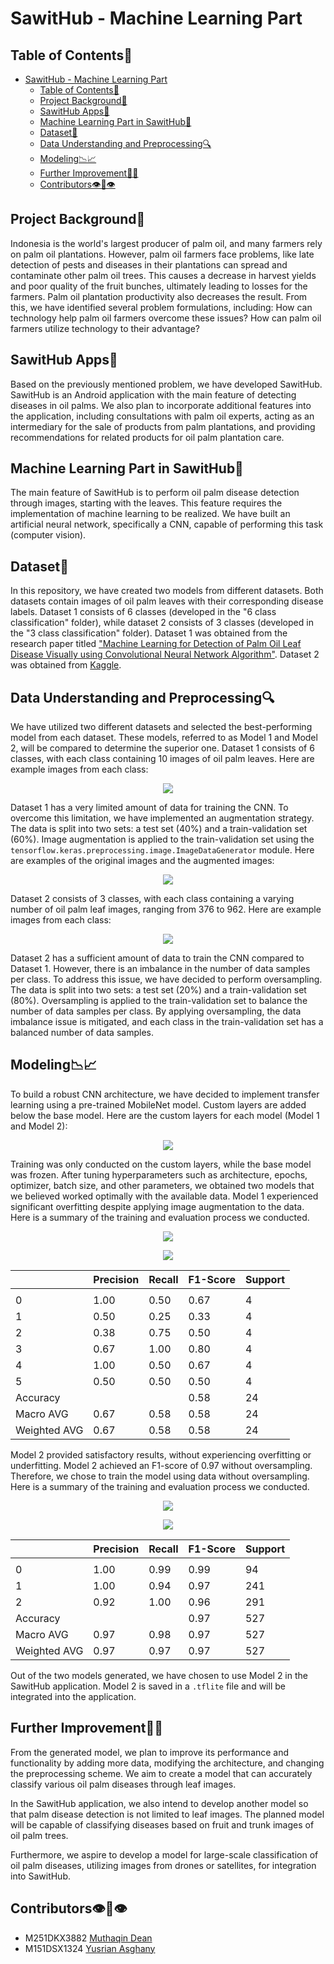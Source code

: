 # SawitHub - Machine Learning Part

## Table of Contents📃
- [SawitHub - Machine Learning Part](#sawithub---machine-learning-part)
  - [Table of Contents📃](#table-of-contents)
  - [Project Background🤔](#project-background)
  - [SawitHub Apps📱](#sawithub-apps)
  - [Machine Learning Part in SawitHub🤖](#machine-learning-part-in-sawithub)
  - [Dataset🌴](#dataset)
  - [Data Understanding and Preprocessing🔍](#data-understanding-and-preprocessing)
  - [Modeling📉📈](#modeling)
  - [Further Improvement✍🏽](#further-improvement)
  - [Contributors👁️👄👁️](#contributors️️)


## Project Background🤔
Indonesia is the world's largest producer of palm oil, and many farmers rely on palm oil plantations. However, palm oil farmers face problems, like late detection of pests and diseases in their plantations  can spread and contaminate other palm oil trees. This causes a decrease in harvest yields and poor quality of the fruit bunches, ultimately leading to losses for the farmers. Palm oil plantation productivity also decreases the result.
From this, we have identified several problem formulations, including:
How can technology help palm oil farmers overcome these issues?
How can palm oil farmers utilize technology to their advantage?

## SawitHub Apps📱

Based on the previously mentioned problem, we have developed SawitHub. SawitHub is an Android application with the main feature of detecting diseases in oil palms. We also plan to incorporate additional features into the application, including consultations with palm oil experts, acting as an intermediary for the sale of products from palm plantations, and providing recommendations for related products for oil palm plantation care.


## Machine Learning Part in SawitHub🤖
The main feature of SawitHub is to perform oil palm disease detection through images, starting with the leaves. This feature requires the implementation of machine learning to be realized. We have built an artificial neural network, specifically a CNN, capable of performing this task (computer vision).

## Dataset🌴

In this repository, we have created two models from different datasets. Both datasets contain images of oil palm leaves with their corresponding disease labels. Dataset 1 consists of 6 classes (developed in the "6 class classification" folder), while dataset 2 consists of 3 classes (developed in the "3 class classification" folder).
Dataset 1 was obtained from the research paper titled ["Machine Learning for Detection of Palm Oil Leaf Disease Visually using Convolutional Neural Network Algorithm"](https://ojs.uma.ac.id/index.php/jite/article/view/4185). Dataset 2 was obtained from [Kaggle](https://www.kaggle.com/datasets/hadjerhamaidi/date-palm-data).


## Data Understanding and Preprocessing🔍
We have utilized two different datasets and selected the best-performing model from each dataset. These models, referred to as Model 1 and Model 2, will be compared to determine the superior one. Dataset 1 consists of 6 classes, with each class containing 10 images of oil palm leaves. Here are example images from each class:

<p align="center">
    <img src="assets/img/data1.png"> 
</p>

Dataset 1 has a very limited amount of data for training the CNN. To overcome this limitation, we have implemented an augmentation strategy. The data is split into two sets: a test set (40%) and a train-validation set (60%). Image augmentation is applied to the train-validation set using the `tensorflow.keras.preprocessing.image.ImageDataGenerator` module. Here are examples of the original images and the augmented images:

<p align="center">
    <img src="assets/img/aug.png"> 
</p>

Dataset 2 consists of 3 classes, with each class containing a varying number of oil palm leaf images, ranging from 376 to 962. Here are example images from each class:
<p align="center">
    <img src="assets/img/data2.png"> 
</p>
Dataset 2 has a sufficient amount of data to train the CNN compared to Dataset 1. However, there is an imbalance in the number of data samples per class. To address this issue, we have decided to perform oversampling. The data is split into two sets: a test set (20%) and a train-validation set (80%). Oversampling is applied to the train-validation set to balance the number of data samples per class. By applying oversampling, the data imbalance issue is mitigated, and each class in the train-validation set has a balanced number of data samples.

## Modeling📉📈
To build a robust CNN architecture, we have decided to implement transfer learning using a pre-trained MobileNet model. Custom layers are added below the base model. Here are the custom layers for each model (Model 1 and Model 2):
<p align="center">
    <img src="assets/img/layers.png"> 
</p>

Training was only conducted on the custom layers, while the base model was frozen. After tuning hyperparameters such as architecture, epochs, optimizer, batch size, and other parameters, we obtained two models that we believed worked optimally with the available data.
Model 1 experienced significant overfitting despite applying image augmentation to the data. Here is a summary of the training and evaluation process we conducted.

<p align="center">
    <img src="assets/img/history1.png"> 
</p>
<p align="center">
    <img src="assets/img/matrix1.png"> 
</p>

|  |Precision  | Recall| F1-Score| Support| 
--- | --- | ---| ---| ---|
| | | | | | |
|0 |1.00|0.50|0.67|4|
|1 |0.50|0.25|0.33|4|
|2 |0.38|0.75|0.50|4|
|3 |0.67|1.00|0.80|4|
|4 |1.00|0.50|0.67|4|
|5 |0.50|0.50|0.50|4|
|Accuracy | | |0.58|24|
|Macro AVG |0.67|0.58|0.58|24|
|Weighted AVG |0.67|0.58|0.58|24|


Model 2 provided satisfactory results, without experiencing overfitting or underfitting. Model 2 achieved an F1-score of 0.97 without oversampling. Therefore, we chose to train the model using data without oversampling. Here is a summary of the training and evaluation process we conducted.


<p align="center">
    <img src="assets/img/history2.png"> 
</p>
<p align="center">
    <img src="assets/img/matrix2.png"> 
</p>

|  |Precision  | Recall| F1-Score| Support| 
--- | --- | ---| ---| ---|
| | | | | | |
|0 |1.00|0.99|0.99|94|
|1 |1.00|0.94|0.97|241|
|2 |0.92|1.00|0.96|291|
|Accuracy | | |0.97|527|
|Macro AVG |0.97|0.98|0.97|527|
|Weighted AVG |0.97|0.97|0.97|527|

Out of the two models generated, we have chosen to use Model 2 in the SawitHub application. Model 2 is saved in a `.tflite` file and will be integrated into the application.


## Further Improvement✍🏽

From the generated model, we plan to improve its performance and functionality by adding more data, modifying the architecture, and changing the preprocessing scheme. We aim to create a model that can accurately classify various oil palm diseases through leaf images.

In the SawitHub application, we also intend to develop another model so that palm disease detection is not limited to leaf images. The planned model will be capable of classifying diseases based on fruit and trunk images of oil palm trees.

Furthermore, we aspire to develop a model for large-scale classification of oil palm diseases, utilizing images from drones or satellites, for integration into SawitHub.

## Contributors👁️👄👁️

- M251DKX3882 [Muthaqin Dean](https://github.com/qiqin "Muthaqin Dean") 
- M151DSX1324  [Yusrian Asghany](https://github.com/yusrianasghany "Yusrian Asghany")
